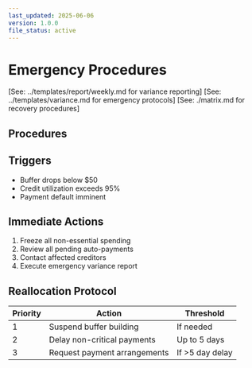 ```yaml
---
last_updated: 2025-06-06
version: 1.0.0
file_status: active
---
```


# Emergency Procedures

[See: ../templates/report/weekly.md for variance reporting]
[See: ../templates/variance.md for emergency protocols]
[See: ./matrix.md for recovery procedures]

## Procedures

## Triggers
- Buffer drops below $50
- Credit utilization exceeds 95%
- Payment default imminent

## Immediate Actions
1. Freeze all non-essential spending
2. Review all pending auto-payments
3. Contact affected creditors
4. Execute emergency variance report

## Reallocation Protocol
| Priority | Action | Threshold |
|----------|--------|-----------|
| 1 | Suspend buffer building | If needed |
| 2 | Delay non-critical payments | Up to 5 days |
| 3 | Request payment arrangements | If >5 day delay |
